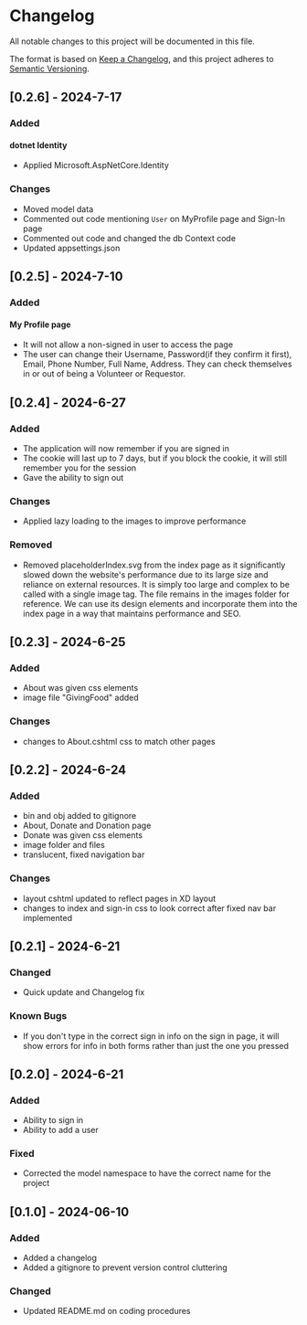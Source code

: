 # Changelog


All notable changes to this project will be documented in this file.


The format is based on [Keep a Changelog](https://keepachangelog.com/en/1.1.0/),
and this project adheres to [Semantic Versioning](https://semver.org/spec/v2.0.0.html).



## [0.2.6] - 2024-7-17


### Added
#### dotnet Identity
- Applied Microsoft.AspNetCore.Identity

### Changes
- Moved model data
- Commented out code mentioning `User` on MyProfile page and Sign-In page
- Commented out code and changed the db Context code
- Updated appsettings.json


## [0.2.5] - 2024-7-10


### Added
#### My Profile page
- It will not allow a non-signed in user to access the page
- The user can change their Username, Password(if they confirm it first), Email, Phone Number, Full Name, Address. They can check themselves in or out of being a Volunteer or Requestor.


## [0.2.4] - 2024-6-27


### Added
- The application will now remember if you are signed in
- The cookie will last up to 7 days, but if you block the cookie, it will still remember you for the session
- Gave the ability to sign out


### Changes
- Applied lazy loading to the images to improve performance


### Removed
- Removed placeholderIndex.svg from the index page as it significantly slowed down the website's performance due to its large size and reliance on external resources. It is simply too large and complex to be called with a single image tag. The file remains in the images folder for reference. We can use its design elements and incorporate them into the index page in a way that maintains performance and SEO.


## [0.2.3] - 2024-6-25


### Added
- About was given css elements
- image file "GivingFood" added


### Changes
- changes to About.cshtml css to match other pages


## [0.2.2] - 2024-6-24


### Added
- bin and obj added to gitignore
- About, Donate and Donation page
- Donate was given css elements
- image folder and files
- translucent, fixed navigation bar


### Changes
- layout cshtml updated to reflect pages in XD layout
- changes to index and sign-in css to look correct after fixed nav bar implemented


## [0.2.1] - 2024-6-21


### Changed
- Quick update and Changelog fix


### Known Bugs
- If you don't type in the correct sign in info on the sign in page, it will show errors for info in both forms rather than just the one you pressed


## [0.2.0] - 2024-6-21


### Added
- Ability to sign in
- Ability to add a user


### Fixed
- Corrected the model namespace to have the correct name for the project


## [0.1.0] - 2024-06-10


### Added
- Added a changelog
- Added a gitignore to prevent version control cluttering


### Changed
- Updated README.md on coding procedures
